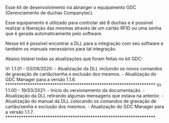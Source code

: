 <p>Esse kit de desenvolvimento irá abranger o equipamento GDC (Gerenciamento de duchas Companytec).</p>
<p>Esse equipamento é utilizado para controlar até 8 duchas e é possível realizar a liberação das mesmas através de um cartão RFID ou uma senha que é gerada automaticamente pelo software.</p>
<p>Nesse kit é possível encontrar a DLL para a integração com seu software e também os manuais necessários para tal integração.</p>
<p>Abaixo listarei todas as atualizações que foram feitas no kit GDC:</p>
Vr 1.1.01 - 03/09/2020:
- Atualização da DLL incluindo os novos comandos de gravação de cartão/senha e exclusão dos mesmos.
- Atualização do GDC Manager para a versão 1.1.6.
*******************************************************************
Vr 1.1.00 - 19/03/2021:
- Início do versionamento da documentação.
- Atualização da DLL retirando algumas mensagens que estava na anterior.
- Atualização do manual da DLL colocando os comandos de gravação de cartão/senha e exclusão dos mesmos.
- Atualização do GDC Manager para a versão 1.1.7.
*******************************************************************